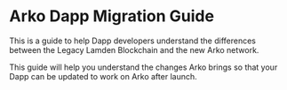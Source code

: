 # Arko Dapp Migration Guide

This is a guide to help Dapp developers understand the differences between the Legacy Lamden Blockchain and the new Arko network.

This guide will help you understand the changes Arko brings so that your Dapp can be updated to work on Arko after launch.

